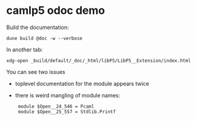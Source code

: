 # camlp5 odoc demo

Build the documentation:

    dune build @doc -w --verbose

In another tab:

    xdg-open _build/default/_doc/_html/libP5/LibP5__Extension/index.html

You can see two issues

* toplevel documentation for the module appears twice
* there is weird mangling of module names:

       module $Open__24_546 = Pcaml
       module $Open__25_557 = Stdlib.Printf
